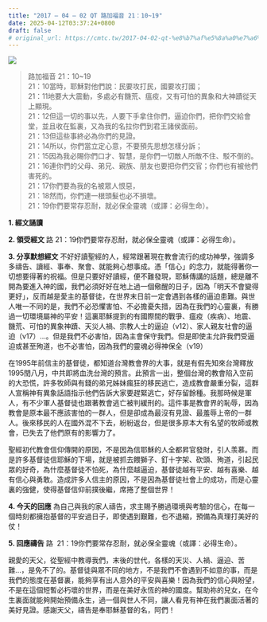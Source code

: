 ```yaml
---
title: "2017 – 04 – 02 QT 路加福音 21：10~19"
date: 2025-04-12T03:37:24+0800
draft: false
# original_url: https://cmtc.tw/2017-04-02-qt-%e8%b7%af%e5%8a%a0%e7%a6%8f%e9%9f%b3-21%ef%bc%9a1019
---
```


![](/images/qt.jpg)
> 路加福音 21：10\~19  
> 21：10當時，耶穌對他們說：民要攻打民，國要攻打國；  
> 21：11地要大大震動，多處必有饑荒、瘟疫，又有可怕的異象和大神蹟從天上顯現。  
> 21：12但這一切的事以先，人要下手拿住你們，逼迫你們，把你們交給會堂，並且收在監裏，又為我的名拉你們到君王諸侯面前。  
> 21：13但這些事終必為你們的見證。  
> 21：14所以，你們當立定心意，不要預先思想怎樣分訴；  
> 21：15因為我必賜你們口才、智慧，是你們一切敵人所敵不住、駁不倒的。  
> 21：16連你們的父母、弟兄、親族、朋友也要把你們交官；你們也有被他們害死的。  
> 21：17你們要為我的名被眾人恨惡，  
> 21：18然而，你們連一根頭髮也必不損壞。  
> 21：19你們要常存忍耐，就必保全靈魂（或譯：必得生命）。

**1. 經文誦讀**

**2. 領受經文**
路 21：19你們要常存忍耐，就必保全靈魂（或譯：必得生命）。

**3. 分享默想經文**
不好好讀聖經的人，經常跟著現在教會流行的成功神學，強調多多禱告、讀經、事奉、聚會、就能夠心想事成。憑「信心」的念力，就能得著你一切想要得著的祝福。但是只要好好讀經，便不難發現，耶穌傳講的話題，總是離不開為要進入神的國，我們必須好好在地上過一個儆醒的日子，因為「明天不會變得更好」，反而越是愛主的基督徒，在世界末日前一定會遇到各樣的逼迫患難。與世人唯一不同的是，我們不必恐懼害怕、不必擔憂失措，因為在我們的心靈裏，有勝過一切環境屬神的平安！這裏耶穌提到的有國際間的戰爭、瘟疫（疾病）、地震、饑荒、可怕的異象神蹟、天災人禍、宗教人士的逼迫（v12）、家人親友社會的逼迫（v17）…。但是我們不必害怕，因為主會保守我們。但是即使主允許我們受逼迫或甚至殉道，也不必害怕，因為我們的靈魂必得神保全（v19）

在1995年前信主的基督徒，都知道台灣教會界的大事，就是有假先知來台灣釋放1995閏八月，中共即將血洗台灣的預言。此預言一出，整個台灣的教會陷入空前的大恐慌，許多牧師與有錢的弟兄姊妹瘋狂的移民逃亡，造成教會嚴重分裂，這群人宣稱神有異象話語指示他們告訴大家要趕緊逃亡，好存留餘種。我那時候是軍人，有不少軍人基督徒也跟著教會逃亡被判緩刑的。這件事是教會界的恥辱，因為教會是原本最不應該害怕的一群人，但是卻成為最沒有見證、最羞辱上帝的一群人。後來移民的人在國外混不下去，紛紛返台，但是很多原本大有名望的牧師或教會，已失去了他們原有的影響力了。

聖經初代教會信仰傳開的原因，不是因為信耶穌的人全都昇官發財，引人羡慕。而是許多基督徒信耶穌的下場，就是被抓去餵獅子、釘十字架、砍頭、殉道，引起民眾的好奇，為什麼基督徒不怕死，為什麼越逼迫，基督徒越有平安、越有喜樂、越有信心與勇敢。造成許多人信主的原因，不是因為基督徒社會上的成功，而是心靈裏的強健，使得基督信仰前撲後繼，席捲了整個世界！

**4. 今天的回應**
為自己與我的家人禱告，求主賜予勝過環境與考驗的信心，在每一個時刻都擁抱基督的平安過日子，即使遇到艱難，也不退縮，預備為真理打美好的仗！

**5. 回應禱告**
路  21：19你們要常存忍耐，就必保全靈魂（或譯：必得生命）。

親愛的天父，從聖經中教導我們，末後的世代，各樣的天災、人禍、逼迫、苦難…，是免不了的。基督徒與眾不同的地方，不是我們不會遇到不如意的事，而是我們的態度在基督裏，能夠享有出人意外的平安與喜樂！因為我們的信心與盼望，不是在這個短暫必朽壞的世界，而是在美好永恆的神的國度。幫助祢的兒女，在今生裏面就能夠開始預備永生，過一個與世人不同，讓人看見有神在我們裏面活著的美好見證。感謝天父，禱告是奉耶穌基督的名，阿們！

